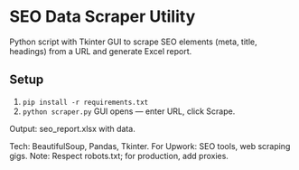 # SEO Data Scraper Utility

Python script with Tkinter GUI to scrape SEO elements (meta, title, headings) from a URL and generate Excel report.

## Setup
1. `pip install -r requirements.txt`
2. `python scraper.py`
GUI opens — enter URL, click Scrape.

Output: seo_report.xlsx with data.

Tech: BeautifulSoup, Pandas, Tkinter.
For Upwork: SEO tools, web scraping gigs.
Note: Respect robots.txt; for production, add proxies.
